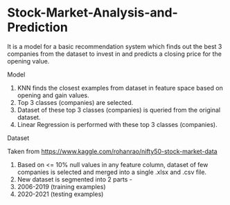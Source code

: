 # Stock-Market-Analysis-and-Prediction
It is a model for a basic recommendation system which finds out the best 3 companies from the dataset to invest in and predicts a closing price for the opening value.

Model

1. KNN finds the closest examples from dataset in feature space based on opening and gain values.
2. Top 3 classes (companies) are selected.
3. Dataset of these top 3 classes (companies) is queried from the original dataset.
4. Linear Regression is performed with these top 3 classes (companies).

Dataset

Taken from https://www.kaggle.com/rohanrao/nifty50-stock-market-data

1. Based on <= 10% null values in any feature column, dataset of few companies is selected and merged into a single .xlsx and .csv file.
2. New dataset is segmented into 2 parts -
3. 2006-2019 (training examples)
4. 2020-2021 (testing examples)
